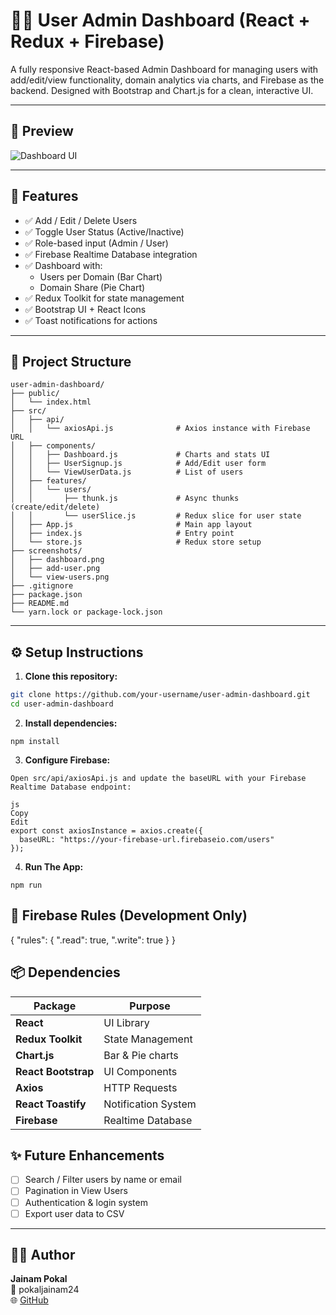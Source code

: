# 👨‍💼 User Admin Dashboard (React + Redux + Firebase)

A fully responsive React-based Admin Dashboard for managing users with add/edit/view functionality, domain analytics via charts, and Firebase as the backend. Designed with Bootstrap and Chart.js for a clean, interactive UI.

---

## 📸 Preview

![Dashboard UI](https://github.com/user-attachments/assets/b078e57d-05c3-43f3-b357-fef35ae784b9)

---

## 🚀 Features

- ✅ Add / Edit / Delete Users
- ✅ Toggle User Status (Active/Inactive)
- ✅ Role-based input (Admin / User)
- ✅ Firebase Realtime Database integration
- ✅ Dashboard with:
  - Users per Domain (Bar Chart)
  - Domain Share (Pie Chart)
- ✅ Redux Toolkit for state management
- ✅ Bootstrap UI + React Icons
- ✅ Toast notifications for actions

---

## 🧱 Project Structure

```
user-admin-dashboard/
├── public/
│   └── index.html
├── src/
│   ├── api/
│   │   └── axiosApi.js              # Axios instance with Firebase URL
│   ├── components/
│   │   ├── Dashboard.js             # Charts and stats UI
│   │   ├── UserSignup.js            # Add/Edit user form
│   │   └── ViewUserData.js          # List of users
│   ├── features/
│   │   └── users/
│   │       ├── thunk.js             # Async thunks (create/edit/delete)
│   │       └── userSlice.js         # Redux slice for user state
│   ├── App.js                       # Main app layout
│   ├── index.js                     # Entry point
│   └── store.js                     # Redux store setup
├── screenshots/
│   ├── dashboard.png
│   ├── add-user.png
│   └── view-users.png
├── .gitignore
├── package.json
├── README.md
└── yarn.lock or package-lock.json
```

---

## ⚙️ Setup Instructions

1. **Clone this repository:**

```bash
git clone https://github.com/your-username/user-admin-dashboard.git
cd user-admin-dashboard
```

2. **Install dependencies:**
   
```
npm install
```

3. **Configure Firebase:**

```
Open src/api/axiosApi.js and update the baseURL with your Firebase Realtime Database endpoint:

js
Copy
Edit
export const axiosInstance = axios.create({
  baseURL: "https://your-firebase-url.firebaseio.com/users"
});
```

4. **Run The App:**

```
npm run
```

##  🧪 Firebase Rules (Development Only)

{
  "rules": {
    ".read": true,
    ".write": true
  }
}

## 📦 Dependencies

| Package           | Purpose              |
|-------------------|----------------------|
| **React**         | UI Library           |
| **Redux Toolkit** | State Management     |
| **Chart.js**      | Bar & Pie charts     |
| **React Bootstrap** | UI Components     |
| **Axios**         | HTTP Requests        |
| **React Toastify**| Notification System  |
| **Firebase**      | Realtime Database    |

## ✨ Future Enhancements

- [ ] Search / Filter users by name or email  
- [ ] Pagination in View Users  
- [ ] Authentication & login system  
- [ ] Export user data to CSV  

---

## 👨‍💻 Author

**Jainam Pokal**  
📧 pokaljainam24  
🌐 [GitHub](https://github.com/pokaljainam24)

